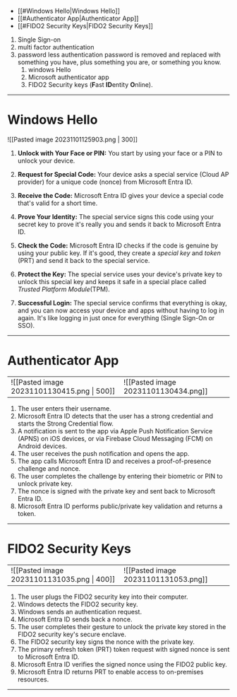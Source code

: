 
- [[#Windows Hello|Windows Hello]]
- [[#Authenticator App|Authenticator App]]
- [[#FIDO2 Security Keys|FIDO2 Security Keys]]


1. Single Sign-on
2. multi factor authentication
3. password less authentication
	password is removed and replaced with something you have, plus something you are, or something you know.
	1. windows Hello
	2. Microsoft authenticator app
	3. FIDO2 Security keys (**F**ast **ID**entity **O**nline).

---
# Windows Hello

![[Pasted image 20231101125903.png | 300]]

1. **Unlock with Your Face or PIN:** You start by using your face or a PIN to unlock your device.
    
2. **Request for Special Code:** Your device asks a special service (Cloud AP provider) for a unique code (nonce) from Microsoft Entra ID.
    
3. **Receive the Code:** Microsoft Entra ID gives your device a special code that's valid for a short time.
    
4. **Prove Your Identity:** The special service signs this code using your secret key to prove it's really you and sends it back to Microsoft Entra ID.
    
5. **Check the Code:** Microsoft Entra ID checks if the code is genuine by using your public key. If it's good, they create a *special key* and *token* (PRT) and send it back to the special service.
    
6. **Protect the Key:** The special service uses your device's private key to unlock this special key and keeps it safe in a special place called *Trusted Platform Module*(TPM).
    
7. **Successful Login:** The special service confirms that everything is okay, and you can now access your device and apps without having to log in again. It's like logging in just once for everything (Single Sign-On or SSO).
---

# Authenticator App

|                                             |     |
| ------------------------------------------- | --- |
| ![[Pasted image 20231101130415.png \| 500]] | ![[Pasted image 20231101130434.png]]    |

1. The user enters their username.
2. Microsoft Entra ID detects that the user has a strong credential and starts the Strong Credential flow.
3. A notification is sent to the app via Apple Push Notification Service (APNS) on iOS devices, or via Firebase Cloud Messaging (FCM) on Android devices.
4. The user receives the push notification and opens the app.
5. The app calls Microsoft Entra ID and receives a proof-of-presence challenge and nonce.
6. The user completes the challenge by entering their biometric or PIN to unlock private key.
7. The nonce is signed with the private key and sent back to Microsoft Entra ID.
8. Microsoft Entra ID performs public/private key validation and returns a token.

---

# FIDO2 Security Keys

|                                             |                                      |
| ------------------------------------------- | ------------------------------------ |
| ![[Pasted image 20231101131035.png \| 400]] | ![[Pasted image 20231101131053.png]] |

1. The user plugs the FIDO2 security key into their computer.
2. Windows detects the FIDO2 security key.
3. Windows sends an authentication request.
4. Microsoft Entra ID sends back a nonce.
5. The user completes their gesture to unlock the private key stored in the FIDO2 security key's secure enclave.
6. The FIDO2 security key signs the nonce with the private key.
7. The primary refresh token (PRT) token request with signed nonce is sent to Microsoft Entra ID.
8. Microsoft Entra ID verifies the signed nonce using the FIDO2 public key.
9. Microsoft Entra ID returns PRT to enable access to on-premises resources.

---

